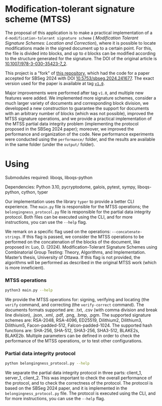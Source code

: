 # Modification-tolerant signature scheme (MTSS)

The proposal of this application is to make a practical implementation of a `d-modification-tolerant signature scheme` (
_Modification Tolerant Signature Schemes: Location and
Correction_), where it is possible to locate modifications made in the signed document up to a certain point. For this, the file is divided into blocks, and up to `d` blocks can be modified according to the structure generated for the signature. The DOI of the original article is [10.1007/978-3-030-35423-7_2](https://doi.org/10.1007/978-3-030-35423-7_2).

This project is a "fork" of [this repository](https://github.com/AnthonyKamers/mtss-signer), which had the code for a paper accepted for SBSeg 2024 with DOI [10.5753/sbseg.2024.241677](https://doi.org/10.5753/sbseg.2024.241677). The exact version used for the paper is available at tag [`v1.0`](https://github.com/AnthonyKamers/mtss-signer/releases/tag/v1.0).

Major improvements were performed after tag `v1.0`, and multiple new features were added. We implemented more signature schemes, consider a much larger variety of documents and corresponding block division, we developped a new construction to guarantee the support for documents with an arbitrary number of blocks (which was not possible), improved the MTSS signature operations, and we provide a practical implementation of the MTSS partial data integrity problem (implementing the protocol proposed in the SBSeg 2024 paper); moreover, we improved the performance and organization of the code. New performance experiments were conducted using the `performance/` folder, and the results are available in the same folder (under the `output/` folder).

# Using

Submodules required: liboqs, liboqs-python

Dependencies: Python 3.10, pycryptodome, galois, pytest, sympy, liboqs-python, cython, typer

Our implementation uses the library `typer` to provide a better CLI experience. The `main.py` file is responsible for the MTSS operations; the `belongingness_protocol.py` file is responsible for the partial data integrity protocol. Both files can be executed using the CLI, and for more instructions, you can use the `--help` flag.

We remark on a specific flag used on the operations: `--concatenate-strings`. If this flag is passed, we consider the MTSS operations to be performed on the concatenation of the blocks of the document, like proposed in:
Luo, D. (2024). Modification-Tolerant Signature Schemes
using Combinatorial Group Testing: Theory, Algorithms,
and Implementation. Master’s thesis, University of Ottawa.
If this flag is not provided, the algorithms will be performed as described in the original MTSS work (which is more inneficient).

### MTSS operations

```bash
python3 main.py --help
```

We provide the MTSS operations for: signing, verifying and locating (the `verify` command, and correcting (the `verify-correct` command). The documents formats supported are: .txt, .csv (with comma division and break line division), .json, .xml, .pdf, .png, .bmp, .pgm. The supported signature schemes are: RSA-2048, RSA-4096, ED25519, Dilithium2, Dilithium3, Dilithium5, Facon-padded-512, Falcon-padded-1024. The supported hash functions are: SHA-256, SHA-512, SHA3-256, SHA3-512, BLAKE2s, BLAKE2b. Multiple parameters can be defined in order to check the performance of the MTSS operations, or to test other configurations.

### Partial data integrity protocol

```bash
python belongingness_protocol.py --help
```

We separate the partial data integrity protocol in three parts: client_1, server_1, client_2. This was important to check the overall performance of the protocol, and to check the correctness of the protocol. The protocol is based on the SBSeg 2024 paper, and it is implemented in the `belongingness_protocol.py` file. The protocol is executed using the CLI, and for more instructions, you can use the `--help` flag.